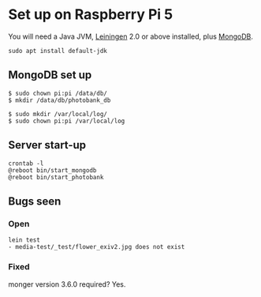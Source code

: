 # Set up on Raspberry Pi 5

You will need a Java JVM, [Leiningen][1] 2.0 or above installed, plus
[MongoDB][2].

```
sudo apt install default-jdk
```

[1]: https://github.com/technomancy/leiningen
[2]: https://github.com/themattman/mongodb-raspberrypi-binaries

## MongoDB set up

```
$ sudo chown pi:pi /data/db/
$ mkdir /data/db/photobank_db

$ sudo mkdir /var/local/log/
$ sudo chown pi:pi /var/local/log
```

## Server start-up

```
crontab -l
@reboot bin/start_mongodb
@reboot bin/start_photobank
```

## Bugs seen

### Open

```
lein test
- media-test/_test/flower_exiv2.jpg does not exist
```

### Fixed

monger version 3.6.0 required? Yes.
